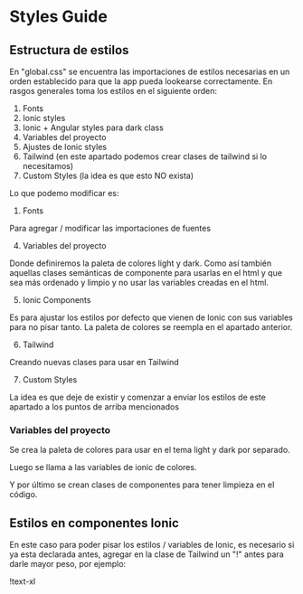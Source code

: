 # Styles Guide

## Estructura de estilos
En "global.css" se encuentra las importaciones de estilos necesarias en un orden establecido para que la app pueda lookearse correctamente.
En rasgos generales toma los estilos en el siguiente orden:

1. Fonts 
2. Ionic styles
3. Ionic + Angular styles para dark class
4. Variables del proyecto
5. Ajustes de Ionic styles
6. Tailwind (en este apartado podemos crear clases de tailwind si lo necesitamos)
7. Custom Styles (la idea es que esto NO exista)

Lo que podemo modificar es:

1. Fonts 

Para agregar / modificar las importaciones de fuentes

4. Variables del proyecto

Donde definiremos la paleta de colores light y dark. 
Como así también aquellas clases semánticas de componente para usarlas en el html y que sea más ordenado y limpio y no usar las variables creadas en el html.

5. Ionic Components

Es para ajustar los estilos por defecto que vienen de Ionic con sus variables para no pisar tanto. La paleta de colores se reempla en el apartado anterior. 

6. Tailwind 

Creando nuevas clases para usar en Tailwind

7. Custom Styles

La idea es que deje de existir y comenzar a enviar los estilos de este apartado a los puntos de arriba mencionados


### Variables del proyecto

Se crea la paleta de colores para usar en el tema light y dark por separado.

Luego se llama a las variables de ionic de colores.

Y por último se crean clases de componentes para tener limpieza en el código.



## Estilos en componentes Ionic

En este caso para poder pisar los estilos / variables de Ionic, es necesario si ya esta declarada antes, agregar en la clase de Tailwind un "!" antes para darle mayor peso, por ejemplo:

!text-xl
